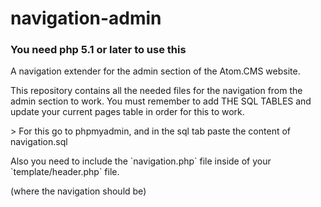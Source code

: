 # navigation-admin
<h3>You need php 5.1 or later to use this</h3>
<p>A navigation extender for the admin section of the Atom.CMS website.</p>

<p>This repository contains all the needed files for the navigation from the admin section to work. You must remember to add THE SQL TABLES and update your current pages table in order for this to work.</p>
> For this go to phpmyadmin, and in the sql tab paste the content of navigation.sql

<p>Also you need to include the `navigation.php` file inside of your `template/header.php` file.</p>
<p>(where the navigation should be)</p>
